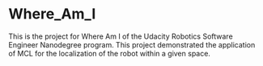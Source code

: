 # Where_Am_I
This is the project for Where Am I of the Udacity Robotics Software Engineer Nanodegree program. This project demonstrated the application of MCL for the localization of the robot within a given space.
